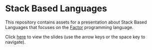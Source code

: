 # Stack Based Languages
This repository contains assets for a presentation about Stack Based Languages
that focuses on the [Factor][2] programming language.

Click [here][1] to view the slides (use the arrow keys or the space key to navigate).

[1]: https://viswans83.github.io/stack-based-languages-presentation
[2]: https://factorcode.org/
